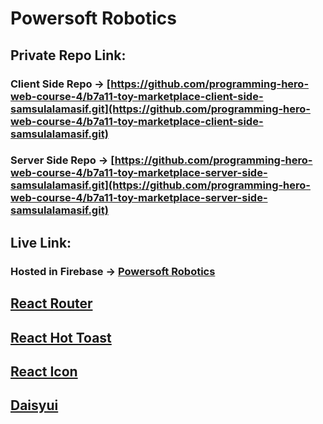 # Powersoft Robotics

## Private Repo Link:

### Client Side Repo -> [https://github.com/programming-hero-web-course-4/b7a11-toy-marketplace-client-side-samsulalamasif.git](https://github.com/programming-hero-web-course-4/b7a11-toy-marketplace-client-side-samsulalamasif.git)

### Server Side Repo -> [https://github.com/programming-hero-web-course-4/b7a11-toy-marketplace-server-side-samsulalamasif.git](https://github.com/programming-hero-web-course-4/b7a11-toy-marketplace-server-side-samsulalamasif.git)



## Live Link:

### Hosted in Firebase -> [Powersoft Robotics]()


## [React Router](https://reactrouter.com/en/main/start/tutorial)
## [React Hot Toast](https://react-hot-toast.com/docs)
## [React Icon](https://react-icons.github.io/react-icons/)
## [Daisyui](https://daisyui.com/)
